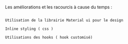 Les améliorations et les racourcis à cause du temps : 


```

Utilisation de la librairie Material ui pour le design

Inline styling ( css )

Utilisations des hooks ( hook customisé)

```